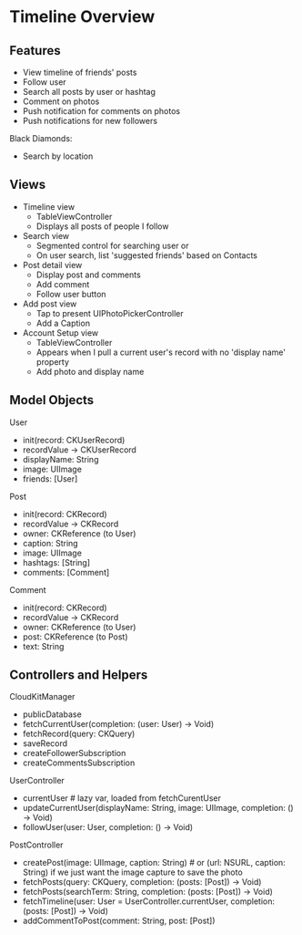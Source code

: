 # Timeline Overview

## Features

* View timeline of friends' posts
* Follow user
* Search all posts by user or hashtag
* Comment on photos
* Push notification for comments on photos
* Push notifications for new followers

Black Diamonds:

* Search by location

## Views

* Timeline view
    * TableViewController
    * Displays all posts of people I follow
* Search view
    * Segmented control for searching user or 
    * On user search, list 'suggested friends' based on Contacts
* Post detail view
    * Display post and comments
    * Add comment
    * Follow user button
* Add post view
    * Tap to present UIPhotoPickerController
    * Add a Caption
* Account Setup view
    * TableViewController
    * Appears when I pull a current user's record with no 'display name' property
    * Add photo and display name

## Model Objects

User
- init(record: CKUserRecord)
- recordValue -> CKUserRecord
- displayName: String
- image: UIImage
- friends: [User]

Post
- init(record: CKRecord)
- recordValue -> CKRecord
- owner: CKReference (to User)
- caption: String
- image: UIImage
- hashtags: [String]
- comments: [Comment]

Comment
- init(record: CKRecord)
- recordValue -> CKRecord
- owner: CKReference (to User)
- post: CKReference (to Post)
- text: String

## Controllers and Helpers

CloudKitManager
- publicDatabase
- fetchCurrentUser(completion: (user: User) -> Void)
- fetchRecord(query: CKQuery)
- saveRecord
- createFollowerSubscription
- createCommentsSubscription

UserController
- currentUser # lazy var, loaded from fetchCurentUser
- updateCurrentUser(displayName: String, image: UIImage, completion: () -> Void)
- followUser(user: User, completion: () -> Void)

PostController
- createPost(image: UIImage, caption: String) # or (url: NSURL, caption: String) if we just want the image capture to save the photo
- fetchPosts(query: CKQuery, completion: (posts: [Post]) -> Void)
- fetchPosts(searchTerm: String, completion: (posts: [Post]) -> Void)
- fetchTimeline(user: User = UserController.currentUser, completion: (posts: [Post]) -> Void)
- addCommentToPost(comment: String, post: [Post])